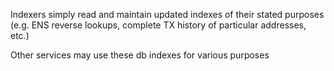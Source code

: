 Indexers simply read and maintain updated indexes of their stated purposes (e.g. ENS reverse lookups, complete TX history of particular addresses, etc.)

Other services may use these db indexes for various purposes